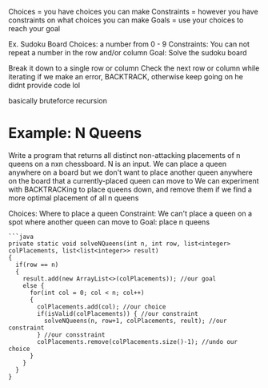 Choices = you have choices you can make
Constraints = however you have constraints on what choices you can make
Goals = use your choices to reach your goal

Ex. Sudoku Board
Choices: a number from 0 - 9
Constraints: You can not repeat a number in the row and/or column
Goal: Solve the sudoku board

Break it down to a single row or column
Check the next row or column while iterating
if we make an error, BACKTRACK, otherwise keep going on
he didnt provide code lol

basically bruteforce recursion

# Example: N Queens

Write a program that returns all distinct non-attacking placements of n queens on a nxn chessboard. N is an input.
We can place a queen anywhere on a board but we don't want to place another queen anywhere on the board that a currently-placed queen can move to
We can experiment with BACKTRACKing to place queens down, and remove them if we find a more optimal placement of all n queens

Choices: Where to place a queen
Constraint: We can't place a queen on a spot where another queen can move to
Goal: place n queens
```
```java
private static void solveNQueens(int n, int row, list<integer> colPlacements, list<list<integer>> result)
{
  if(row == n)
  {
    result.add(new ArrayList<>(colPlacements)); //our goal
    else {
      for(int col = 0; col < n; col++)
      {
        colPlacements.add(col); //our choice
        if(isValid(colPlacements)) { //our constraint
          solveNQueens(n, row+1, colPlacements, reult); //our constraint
        } //our consstraint
        colPlacements.remove(colPlacements.size()-1); //undo our choice
      }
    }
  }
}
```

